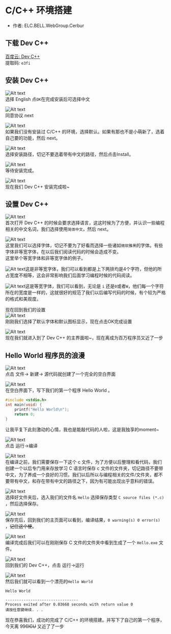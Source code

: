# C/C++ 环境搭建  
- 作者: ELC.BELL.WebGroup.Cerbur
## 下载 Dev C++
[百度云: Dev C++](https://pan.baidu.com/s/1jSnEOVwOF9vzChWxtQYNKw)  
提取码: ``` e3fi ```

## 安装 Dev C++
![Alt text](./img/01.png)    
选择 English 点``` OK ```在完成安装后可选择中文  

![Alt text](./img/02.png)  
同意协议 next 

![Alt text](./img/03.png)  
如果我们没有安装过 C/C++ 的环境，选择默认。如果有那也不是小萌新了，选着自己要的功能，然后 next。

![Alt text](./img/04.png)  
选择安装路径，切记不要选着带有中文的路径，然后点击Install。

![Alt text](./img/05.png)  
等待安装完成。

![Alt text](./img/06.png)  
现在我们 Dev C++ 安装完成啦~

## 设置 Dev C++
![Alt text](./img/07.png)  
首次打开 Dev C++ 的时候会要求选择语言，这这时候为了方便，并认识一些编程相关的中文名词，我们选择使用```简体中文```，然后 next。

![Alt text](./img/08.png)  
这里我们可以选择字体，切记不要为了好看而选择一些诸如```微软雅黑```的字体。有些字体非等宽字体，在以后我们阅读代码的时候会造成不变。  
这里举个等宽字体和非等宽字体的例子。  

![Alt text](./img/17.png)这是非等宽字体，我们可以看到都是上下两排均是4个字符，但他的所占宽度不相等，这会非常影响我们后面学习编程时候的代码阅读。  

![Alt text](./img/18.png)这是等宽字体，我们可以看到，无论是 ```i``` 还是```0```或者```W```，他们每一个字符所在的宽度是一样的，这就很好的规范了我们以后编写代码的时候，有个较为严格的格式和美观度。  

现在回到我们的设置  
![Alt text](./img/09.png)  
刚刚我们选择了默认字体和默认图标显示，现在点击OK完成设置  

![Alt text](./img/19.png)  
现在我们就进入到了 Dev C++ 的主界面啦~，现在离成为百万程序员又近了一步  

## Hello World 程序员的浪漫  
![Alt text](./img/20.png)  
点击 文件-> 新建-> 源代码就创建了一个完全的空白界面  

![Alt text](./img/10.png)  
在空白界面下，写下我们的第一个程序 Hello World 。
```c
#include <stdio.h>
int main(void) {
    printf("Hello World\n");
    return 0;
}
```
让我平复下此刻激动的心情，我也是能敲代码的人啦，这是我独享的moment~  

![Alt text](./img/11.png)  
点击 运行->编译  

![Alt text](./img/12.png)  
在编译之前，我们需要保存一下这个 c 文件，为了方便以后整理和看代码，我们创建一个以后专门用来存放学习 C 语言时保存 c 文件的文件夹，切记路径不要带中文，为了养成一个良好的习惯，我们以后所以与编程相关的文件/文件夹，都不要带有中文，和存在带有中文的路径之下，因为有可能出现出乎意料的错误。

![Alt text](./img/13.png)  
选择好文件夹后，选入我们的文件名 ```Hello``` 选择保存类型 ```C source files (*.c)``` ，然后选择保存。

![Alt text](./img/14.png)  
保存完后，回到我们的主页面可以看到，编译结果，```0 warning(s) 0 error(s) ```，~~记住这个梗~~。

![Alt text](./img/21.png)  
编译完成后我们可以在刚刚保存 C 文件的文件夹中看到生成了一个 ```Hello.exe``` 文件。

![Alt text](./img/15.png)  
回到我们的 Dev C++，点击 运行->运行  

![Alt text](./img/16.png)  
然后我们就可以看到一个漂亮的``` Hello World ```
```
Hello World

--------------------------------
Process exited after 0.03668 seconds with return value 0
请按任意键继续. . .
```

现在恭喜我们，成功的完成了 C/C++ 的环境搭建。并写下了自己的第一个程序，今天离 996~~ICU~~ 又近了了一步